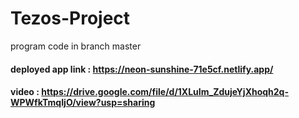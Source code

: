 # Tezos-Project

program code in branch master

#### deployed app link : https://neon-sunshine-71e5cf.netlify.app/
#### video : https://drive.google.com/file/d/1XLuIm_ZdujeYjXhoqh2q-WPWfkTmqIjO/view?usp=sharing
